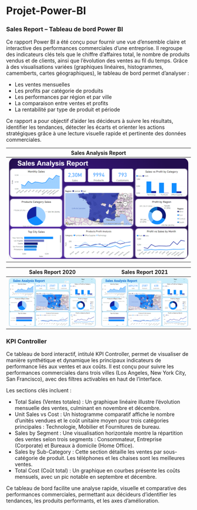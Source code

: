 # Projet-Power-BI

### Sales Report – Tableau de bord Power BI
Ce rapport Power BI a été conçu pour fournir une vue d’ensemble claire et interactive des performances commerciales d’une entreprise. Il regroupe des indicateurs clés tels que le chiffre d’affaires total, le nombre de produits vendus et de clients, ainsi que l’évolution des ventes au fil du temps.
Grâce à des visualisations variées (graphiques linéaires, histogrammes, camemberts, cartes géographiques), le tableau de bord permet d’analyser :

- Les ventes mensuelles
- Les profits par catégorie de produits
- Les performances par région et par ville
- La comparaison entre ventes et profits
- La rentabilité par type de produit et période

Ce rapport a pour objectif d’aider les décideurs à suivre les résultats, identifier les tendances, détecter les écarts et orienter les actions stratégiques grâce à une lecture visuelle rapide et pertinente des données commerciales.

|                        Sales Analysis Report                        |
| --------------------------------------------------------------------|
|                    ![report](SalesReport.png)                       |

|         Sales Report 2020        |        Sales Report 2021         |
| -------------------------------- | -------------------------------- |
| ![report](SalesReport2020.png)   | ![report](SalesReport2020.png)   |


### KPI Controller
Ce tableau de bord interactif, intitulé KPI Controller, permet de visualiser de manière synthétique et dynamique les principaux indicateurs de performance liés aux ventes et aux coûts. Il est conçu pour suivre les performances commerciales dans trois villes (Los Angeles, New York City, San Francisco), avec des filtres activables en haut de l’interface.

Les sections clés incluent :

- Total Sales (Ventes totales) : Un graphique linéaire illustre l’évolution mensuelle des ventes, culminant en novembre et décembre.
- Unit Sales vs Cost : Un histogramme comparatif affiche le nombre d’unités vendues et le coût unitaire moyen pour trois catégories principales : Technologie, Mobilier et Fournitures de bureau.
- Sales by Segment : Une visualisation horizontale montre la répartition des ventes selon trois segments : Consommateur, Entreprise (Corporate) et Bureaux à domicile (Home Office).
- Sales by Sub-Category : Cette section détaille les ventes par sous-catégorie de produit. Les téléphones et les chaises sont les meilleures ventes.
- Total Cost (Coût total) : Un graphique en courbes présente les coûts mensuels, avec un pic notable en septembre et décembre.

Ce tableau de bord facilite une analyse rapide, visuelle et comparative des performances commerciales, permettant aux décideurs d’identifier les tendances, les produits performants, et les axes d’amélioration.
